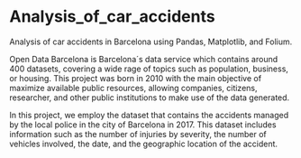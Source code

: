 # Analysis_of_car_accidents
Analysis of car accidents in Barcelona using Pandas, Matplotlib, and Folium.

Open Data Barcelona is Barcelona´s data service which contains around 400 datasets, covering a wide rage of topics such as population, business, or housing. This project was born in 2010 with the main objective of maximize available public resources, allowing companies, citizens, researcher, and other public institutions to make use of the data generated.

In this project, we employ the dataset that contains the accidents managed by the local police in the city of Barcelona in 2017. This dataset includes information such as the number of injuries by severity, the number of vehicles involved, the date, and the geographic location of the accident.
